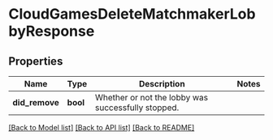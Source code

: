 # CloudGamesDeleteMatchmakerLobbyResponse

## Properties

Name | Type | Description | Notes
------------ | ------------- | ------------- | -------------
**did_remove** | **bool** | Whether or not the lobby was successfully stopped. | 

[[Back to Model list]](../README.md#documentation-for-models) [[Back to API list]](../README.md#documentation-for-api-endpoints) [[Back to README]](../README.md)


